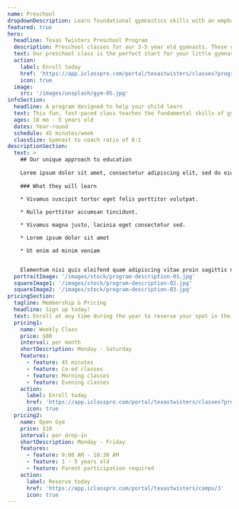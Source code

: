 ```yaml
---
name: Preschool
dropdownDescription: Learn foundational gymnastics skills with an emphasis on fun!
featured: true
hero:
  headline: Texas Twisters Preschool Program
  description: Preschool classes for our 3-5 year old gymnasts. These classes are co-ed and will include a variety of games, obstacle courses, and skill building on size-appropriate equipment.
  text: Our preschool class is the perfect start for your little gymnast to learn foundational gymnastics skills with an emphasis on fun!
  action:
    label: Enroll today
    href: 'https://app.iclasspro.com/portal/texastwisters/classes?programs=17'
    icon: true
  image:
    src: '/images/unsplash/gym-05.jpg'
infoSection:
  headline: A program designed to help your child learn
  text: This fun, fast-paced class teaches the fundamental skills of gymnastics. Children work on gross motor skills and body awareness as well as group participation activities.
  ages: 18 mo - 5 years old
  dates: Year-round
  schedule: 45 minutes/week
  classSize: Gymnast to coach ratio of 6:1
descriptionSection:
  text: >
    ## Our unique approach to education
            
    Lorem ipsum dolor sit amet, consectetur adipiscing elit, sed do eiusmod tempor incididunt ut labore et dolore magna aliqua. Nisl pretium fusce id velit ut. Id porta nibh venenatis cras sed felis eget velit. Ut morbi tincidunt augue interdum velit. Ipsum faucibus vitae aliquet nec ullamcorper sit amet. Viverra orci sagittis eu volutpat odio facilisis mauris. Diam quis enim lobortis scelerisque fermentum. Viverra mauris in aliquam sem fringilla. 
        
    ### What they will learn
          
    * Vivamus suscipit tortor eget felis porttitor volutpat.

    * Nulla porttitor accumsan tincidunt.

    * Vivamus magna justo, lacinia eget consectetur sed.

    * Lorem ipsum dolor sit amet

    * Ut enim ad minim veniam


    Elementum nisi quis eleifend quam adipiscing vitae proin sagittis nisl. Viverra vitae congue eu consequat ac felis donec et odio. Euismod nisi porta lorem mollis aliquam ut porttitor. Sed nisi lacus sed viverra tellus. Augue lacus viverra vitae congue eu consequat ac felis donec. Elementum pulvinar etiam non quam lacus. Ut venenatis tellus in metus vulputate. Ultrices dui sapien eget mi proin sed libero enim. Id velit ut tortor pretium viverra suspendisse.
  portraitImage: '/images/stock/program-description-01.jpg'
  squareImage1: '/images/stock/program-description-02.jpg'
  squareImage2: '/images/stock/program-description-03.jpg'
pricingSection:
  tagline: Membership & Pricing
  headline: Sign up today!
  text: Enroll at any time during the year to reserve your spot in the class. We look forward to having you join us!
  pricing1:
    name: Weekly Class
    price: $80
    interval: per month
    shortDescription: Monday - Saturday
    features:
      - feature: 45 minutes
      - feature: Co-ed classes
      - feature: Morning classes
      - feature: Evening classes
    action:
      label: Enroll today
      href: 'https://app.iclasspro.com/portal/texastwisters/classes?programs=17'
      icon: true
  pricing2:
    name: Open Gym
    price: $10
    interval: per drop-in
    shortDescription: Monday - Friday
    features:
      - feature: 9:00 AM - 10:30 AM
      - feature: 1 - 5 years old
      - feature: Parent participation required
    action:
      label: Reserve today
      href: 'https://app.iclasspro.com/portal/texastwisters/camps/3'
      icon: true
---
```

